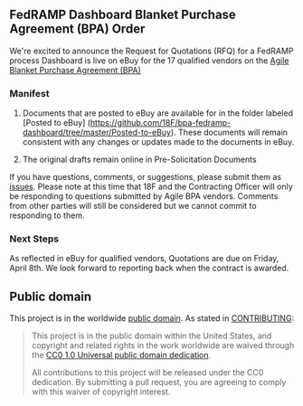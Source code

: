 ## FedRAMP Dashboard Blanket Purchase Agreement (BPA) Order

We're excited to announce the Request for Quotations (RFQ) for a FedRAMP process Dashboard is live on eBuy for the 17 qualified vendors on the [Agile Blanket Purchase Agreement (BPA)](https://pages.18f.gov/ads-bpa)

### Manifest

1. Documents that are posted to eBuy are available for in the folder labeled [Posted to eBuy] (https://github.com/18F/bpa-fedramp-dashboard/tree/master/Posted-to-eBuy). These documents will remain consistent with any changes or updates made to the documents in eBuy.

2. The original drafts remain online in Pre-Solicitation Documents
  
If you have questions, comments, or suggestions, please submit them as [issues](https://github.com/18F/bpa-fedramp-dashboard/issues).  Please note at this time that 18F and the Contracting Officer will only be responding to questions submitted by Agile BPA vendors.  Comments from other parties will still be considered but we cannot commit to responding to them.

### Next Steps

As reflected in eBuy for qualified vendors, Quotations are due on Friday, April 8th. We look forward to reporting back when the contract is awarded.

## Public domain

This project is in the worldwide [public domain](LICENSE.md). As stated in [CONTRIBUTING](CONTRIBUTING.md):

> This project is in the public domain within the United States, and copyright and related rights in the work worldwide are waived through the [CC0 1.0 Universal public domain dedication](https://creativecommons.org/publicdomain/zero/1.0/).
>
> All contributions to this project will be released under the CC0 dedication. By submitting a pull request, you are agreeing to comply with this waiver of copyright interest.
